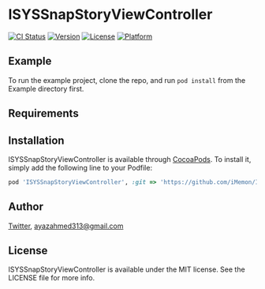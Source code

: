 # ISYSSnapStoryViewController

[![CI Status](http://img.shields.io/travis/iMemon/ISYSSnapStoryViewController.svg?style=flat)](https://travis-ci.org/iMemon/ISYSSnapStoryViewController)
[![Version](https://img.shields.io/cocoapods/v/ISYSSnapStoryViewController.svg?style=flat)](http://cocoapods.org/pods/ISYSSnapStoryViewController)
[![License](https://img.shields.io/cocoapods/l/ISYSSnapStoryViewController.svg?style=flat)](http://cocoapods.org/pods/ISYSSnapStoryViewController)
[![Platform](https://img.shields.io/cocoapods/p/ISYSSnapStoryViewController.svg?style=flat)](http://cocoapods.org/pods/ISYSSnapStoryViewController)

## Example

To run the example project, clone the repo, and run `pod install` from the Example directory first.

## Requirements

## Installation

ISYSSnapStoryViewController is available through [CocoaPods](http://cocoapods.org). To install
it, simply add the following line to your Podfile:

```ruby
pod 'ISYSSnapStoryViewController', :git => 'https://github.com/iMemon/ISYSSnapStoryViewController'
```

## Author

[Twitter](https://twitter.com/ayazahmed313), ayazahmed313@gmail.com

## License

ISYSSnapStoryViewController is available under the MIT license. See the LICENSE file for more info.
